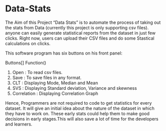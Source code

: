 # Data-Stats
The Aim of this Project “Data Stats” is to automate the process of taking out the stats from Data (currently this project is only supporting csv files).
anyone can easily generate statistical reports from the dataset in just few clicks.
Right now, users can upload their CSV files and do some Stastical calculations on clicks.

This software program has six buttons on his front panel:
 
Buttons[]          Function()
1) Open          : To read csv files.
2) Save          : To save files in any format.
3) CLT           : Displaying Mode, Median and Mean
4) SVS           : Displaying Standard deviation, Variance and skewness
5) Correlation   : Displaying Correlation Graph

Hence,
Programmers are not required to code to get statistics for every dataset. It will give an initial idea about the
nature of the dataset in which they have to work on. These early stats could help them to make
good decisions in early stages.This will also save a lot of time for the developers and learners.

